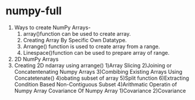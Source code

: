 # numpy-full
1) Ways to create NumPy Arrays-
   1) array()function can be used to create array.
   2) Creating Array By Specific Own Datatype.
   3) Arrange() function is used to create array from a range.
   4) Linespace()function can be used to prepare array of range.
 2) 2D NumPy Arrays
 3) Creating 2D ndarray using arrange()
    1)Array Slicing
    2)Joining or Concatentenating Numpy Arrays
    3)Combibing Existing Arrays Using Concatetenate()
    4)obating subset of array
    5)Split function
    6)Extracting Condition Based Non-Contiguous Subset
4)Arithmatic Operatin of Numpy Array
  Covariance Of Numpy Array
1)Covariance
2)Covariance
    
    


